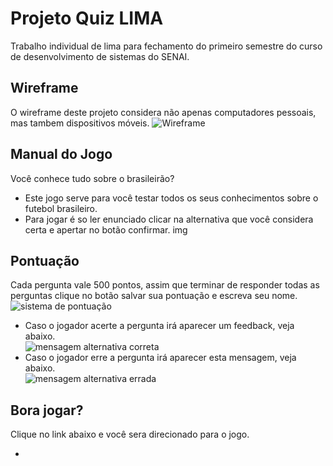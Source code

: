 # Projeto Quiz LIMA
Trabalho individual de lima para fechamento do primeiro semestre do curso de desenvolvimento de sistemas do SENAI.
## Wireframe
O wireframe deste projeto considera não apenas computadores pessoais, mas tambem dispositivos móveis.
![Wireframe]()
## Manual do Jogo
Você conhece tudo sobre o brasileirão?
- Este jogo serve para você testar todos os seus conhecimentos sobre o futebol brasileiro.
- Para jogar é so ler enunciado clicar na alternativa que você considera certa e apertar no botão confirmar.
img
## Pontuação 
Cada pergunta vale 500 pontos, assim que terminar de responder todas as perguntas clique no botão salvar sua pontuação e escreva seu nome. </br>
![sistema de pontuação](https://github.com/Jefferson1202/quiz-brasileirao/blob/main/imagem%20para%20md..png)
- Caso o jogador acerte a pergunta irá aparecer um feedback, veja abaixo. </br>
![mensagem alternativa correta]()
- Caso o jogador erre a pergunta irá aparecer esta mensagem, veja abaixo. </br>
![mensagem alternativa errada](https://github.com/Jefferson1202/quiz-brasileirao/blob/main/errou.png)

## Bora jogar?
Clique no link abaixo e você sera direcionado para o jogo.

- 

